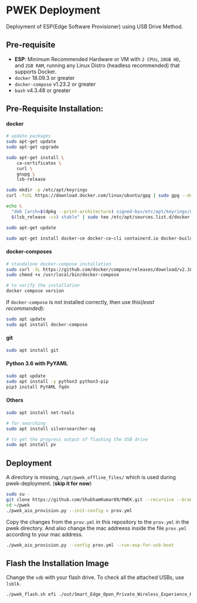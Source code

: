 # PWEK Deployment

Deployment of ESP(Edge Software Provisioner) using USB Drive Method.

## Pre-requisite

 - **ESP**: Minimum Recommended Hardware or VM with `2 CPUs`, `20GB HD`, and `2GB RAM`, running any Linux Distro (headless recommended) that supports Docker.
 - `docker` 18.09.3 or greater
 - `docker-compose` v1.23.2 or greater
 - `bash` v4.3.48 or greater

## Pre-Requisite Installation:

#### docker

```bash
# update packages
sudo apt-get update
sudo apt-get upgrade

sudo apt-get install \
    ca-certificates \
    curl \
    gnupg \
    lsb-release

sudo mkdir -p /etc/apt/keyrings
curl -fsSL https://download.docker.com/linux/ubuntu/gpg | sudo gpg --dearmor -o /etc/apt/keyrings/docker.gpg

echo \
  "deb [arch=$(dpkg --print-architecture) signed-by=/etc/apt/keyrings/docker.gpg] https://download.docker.com/linux/ubuntu \
  $(lsb_release -cs) stable" | sudo tee /etc/apt/sources.list.d/docker.list > /dev/null

sudo apt-get update

sudo apt-get install docker-ce docker-ce-cli containerd.io docker-buildx-plugin docker-compose-plugin
```

#### docker-composes

```bash
# standalone docker-compose installation
sudo curl -SL https://github.com/docker/compose/releases/download/v2.18.1/docker-compose-linux-x86_64 -o /usr/local/bin/docker-compose
sudo chmod +x /usr/local/bin/docker-compose

# to verify the installation
docker compose version
```

If `docker-compose` is not installed correctly, then use this(*least recommended*):

```bash
sudo apt update
sudo apt install docker-compose
```

#### git

```bash
sudo apt install git
```

#### Python 3.6 with PyYAML

```bash
sudo apt update
sudo apt install -y python3 python3-pip
pip3 install PyYAML fqdn
```

#### Others

```bash
sudo apt install net-tools

# for searching 
sudo apt install silversearcher-ag

# to get the progress output of flashing the USB drive
sudo apt install pv 
```

## Deployment

A directory is missing, `/opt/pwek_offline_files/` which is used during pwek-deployment. (**skip it for now**)

```bash
sudo su -
git clone https://github.com/ShubhamKumar89/PWEK.git --recursive --branch=main ~/pwek
cd ~/pwek
./pwek_aio_provision.py --init-config > prov.yml
```

Copy the changes from the `prov.yml` in this repository to the `prov.yml` in the pwek directory. And also change the mac addreess inside the file `prov.yml` according to your mac address.

```bash
./pwek_aio_provision.py --config prov.yml --run-esp-for-usb-boot
```

## Flash the Installation Image

Change the `sdb` with your flash drive. To check all the attached USBs, use `lsblk`.

```bash
./pwek_flash.sh efi ./out/Smart_Edge_Open_Private_Wireless_Experience_Kit-efi.img --dev /dev/sdb1
```
